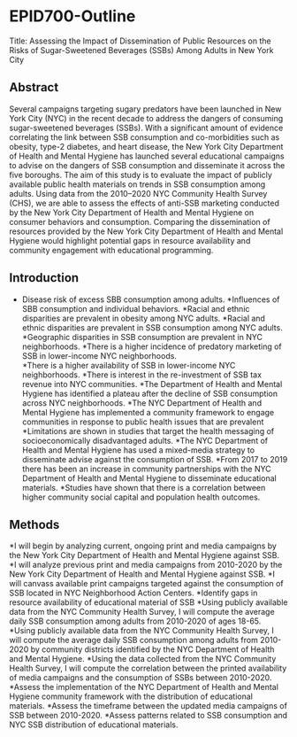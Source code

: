 # EPID700-Outline
Title: Assessing the Impact of Dissemination of Public Resources on the Risks of Sugar-Sweetened Beverages (SSBs) Among Adults in New York City

## Abstract
Several campaigns targeting sugary predators have been launched in New York City (NYC) in the recent decade to address the dangers of consuming sugar-sweetened beverages (SSBs). With a significant amount of evidence correlating the link between SSB consumption and co-morbidities such as obesity, type-2 diabetes, and heart disease, the New York City Department of Health and Mental Hygiene has launched several educational campaigns to advise on the dangers of SSB consumption and disseminate it across the five boroughs. The aim of this study is to evaluate the impact of publicly available public health materials on trends in SSB consumption among adults. Using data from the 2010–2020 NYC Community Health Survey (CHS), we are able to assess the effects of anti-SSB marketing conducted by the New York City Department of Health and Mental Hygiene on consumer behaviors and consumption. Comparing the dissemination of resources provided by the New York City Department of Health and Mental Hygiene would highlight potential gaps in resource availability and community engagement with educational programming. 

## Introduction
- Disease risk of excess SBB consumption among adults.
*Influences of SBB consumption and individual behaviors.
*Racial and ethnic disparities are prevalent in obesity among NYC adults.
*Racial and ethnic disparities are prevalent in SSB consumption among NYC adults.
*Geographic disparities in SSB consumption are prevalent in NYC neighborhoods. 
*There is a higher incidence of predatory marketing of SSB in lower-income NYC  neighborhoods.  
*There is a higher availability of SSB in lower-income NYC neighborhoods. 
*There is interest in the re-investment of SSB tax revenue into NYC communities.
*The Department of Health and Mental Hygiene has identified a plateau after the decline of SSB consumption across NYC neighborhoods. 
*The NYC Department of Health and Mental Hygiene has implemented a community framework to engage communities in response to public health issues that are prevalent
*Limitations are shown in studies that target the health messaging of socioeconomically disadvantaged adults. 
*The NYC Department of Health and Mental Hygiene has used a mixed-media strategy to disseminate advise against the consumption of SSB.
*From 2017 to 2019 there has been an increase in community partnerships with the NYC Department of Health and Mental Hygiene to disseminate educational materials. 
*Studies have shown that there is a correlation between higher community social capital and population health outcomes.

## Methods
*I will begin by analyzing current, ongoing print and media campaigns by the New York City Department of Health and Mental Hygiene against SSB. 
*I will analyze previous print and media campaigns from 2010-2020 by the New York City Department of Health and Mental Hygiene against SSB. 
*I will canvass available print campaigns targeted against the consumption of SSB located in NYC Neighborhood Action Centers.
*Identify gaps in resource availability of  educational material of SSB 
*Using publicly available data from the NYC Community Health Survey, I will compute the average daily SSB consumption among adults from 2010-2020 of ages 18-65. 
*Using publicly available data from the NYC Community Health Survey, I will compute the average daily SSB consumption among adults from 2010-2020 by community districts identified by the NYC Department of Health and Mental Hygiene. 
*Using the data collected from the NYC Community Health Survey, I will compute the correlation between the printed availability of media campaigns and the consumption of SSBs between 2010-2020. 
*Assess the implementation of the NYC Department of Health and Mental Hygiene community framework with the distribution of educational materials. 
*Assess the timeframe between the updated media campaigns of SSB between 2010-2020. 
*Assess patterns related to SSB consumption and NYC SSB distribution of educational materials.
